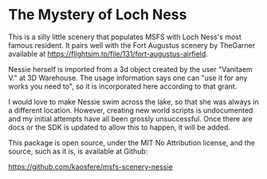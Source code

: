 # The Mystery of Loch Ness

This is a silly little scenery that populates MSFS with Loch Ness's most famous
resident.  It pairs well with the Fort Augustus scenery by TheGarner available
at https://flightsim.to/file/131/fort-augustus-airfield.

Nessie herself is imported from a 3d object created by the user "Vanitaem V." at
3D Warehouse.  The usage information says one can "use it for any works you need
to", so it is incorporated here according to that grant.

I would love to make Nessie swim across the lake, so that she was always in a
different location.  However, creating new world scripts is undocumented and my
initial attempts have all been grossly unsuccessful.  Once there are docs or the
SDK is updated to allow this to happen, it will be added.

This package is open source, under the MIT No Attribution license, and the
source, such as it is, is available at Github:

https://github.com/kaosfere/msfs-scenery-nessie